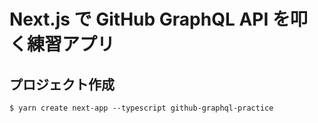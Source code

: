 # Next.js で GitHub GraphQL API を叩く練習アプリ

## プロジェクト作成

```
$ yarn create next-app --typescript github-graphql-practice
```

